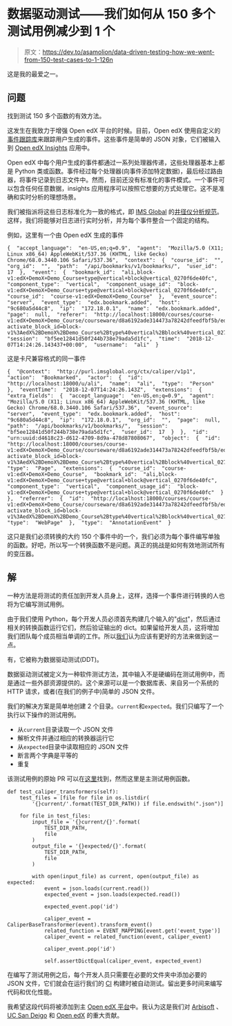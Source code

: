# 数据驱动测试——我们如何从 150 多个测试用例减少到 1 个

> 原文：<https://dev.to/asamolion/data-driven-testing-how-we-went-from-150-test-cases-to-1-126n>

这是我的最爱之一。

## 问题

找到测试 150 多个函数的有效方法。

这发生在我致力于增强 Open edX 平台的时候。目前，Open edX 使用自定义的[事件跟踪库](https://github.com/edx/event-tracking)来跟踪用户生成的事件。这些事件是简单的 JSON 对象，它们被输入到 [Open edX Insights](https://edx.readthedocs.io/projects/edx-insights/en/latest/) 应用中。

Open edX 中每个用户生成的事件都通过一系列处理器传递，这些处理器基本上都是 Python 类或函数。事件经过每个处理器(向事件添加特定数据)，最后经过路由器，将事件记录到日志文件中。然而，目前还没有标准化的事件模式。一个事件可以包含任何任意数据，insights 应用程序可以按照它想要的方式处理它。这不是准确和实时分析的理想场景。

我们被指派将这些日志标准化为一致的格式，即 [IMS Global](https://www.imsglobal.org/) 的[井径仪分析规范](https://www.imsglobal.org/sites/default/files/caliper/v1p1/caliper-spec-v1p1/caliper-spec-v1p1.html)。这样，我们将能够对日志进行实时分析，并为每个事件整合一个固定的结构。

例如，这里有一个由 Open edX
生成的事件

```
{  "accept_language":  "en-US,en;q=0.9",  "agent":  "Mozilla/5.0 (X11; Linux x86_64) AppleWebKit/537.36 (KHTML, like Gecko) Chrome/68.0.3440.106 Safari/537.36",  "context":  {  "course_id":  "",  "org_id":  "",  "path":  "/api/bookmarks/v1/bookmarks/",  "user_id":  17  },  "event":  {  "bookmark_id":  "ali,block-v1:edX+DemoX+Demo_Course+type@vertical+block@vertical_0270f6de40fc",  "component_type":  "vertical",  "component_usage_id":  "block-v1:edX+DemoX+Demo_Course+type@vertical+block@vertical_0270f6de40fc",  "course_id":  "course-v1:edX+DemoX+Demo_Course"  },  "event_source":  "server",  "event_type":  "edx.bookmark.added",  "host":  "9c680a5d44c8",  "ip":  "172.18.0.1",  "name":  "edx.bookmark.added",  "page":  null,  "referer":  "http://localhost:18000/courses/course-v1:edX+DemoX+Demo_Course/courseware/d8a6192ade314473a78242dfeedfbf5b/edx_introduction/1?activate_block_id=block-v1%3AedX%2BDemoX%2BDemo_Course%2Btype%40vertical%2Bblock%40vertical_0270f6de40fc",  "session":  "bf5ee12841d50f244b738e79ada5d1fc",  "time":  "2018-12-07T14:24:26.143437+00:00",  "username":  "ali"  } 
```

这是卡尺兼容格式的同一事件

```
{  "@context":  "http://purl.imsglobal.org/ctx/caliper/v1p1",  "action":  "Bookmarked",  "actor":  {  "id":  "http://localhost:18000/u/ali",  "name":  "ali",  "type":  "Person"  },  "eventTime":  "2018-12-07T14:24:26.143Z",  "extensions":  {  "extra_fields":  {  "accept_language":  "en-US,en;q=0.9",  "agent":  "Mozilla/5.0 (X11; Linux x86_64) AppleWebKit/537.36 (KHTML, like Gecko) Chrome/68.0.3440.106 Safari/537.36",  "event_source":  "server",  "event_type":  "edx.bookmark.added",  "host":  "9c680a5d44c8",  "ip":  "172.18.0.1",  "org_id":  "",  "page":  null,  "path":  "/api/bookmarks/v1/bookmarks/",  "session":  "bf5ee12841d50f244b738e79ada5d1fc",  "user_id":  17  }  },  "id":  "urn:uuid:d4618c23-d612-4709-8d9a-478d87808067",  "object":  {  "id":  "http://localhost:18000/courses/course-v1:edX+DemoX+Demo_Course/courseware/d8a6192ade314473a78242dfeedfbf5b/edx_introduction/1?activate_block_id=block-v1%3AedX%2BDemoX%2BDemo_Course%2Btype%40vertical%2Bblock%40vertical_0270f6de40fc",  "type":  "Page",  "extensions":  {  "course_id":  "course-v1:edX+DemoX+Demo_Course",  "bookmark_id":  "ali,block-v1:edX+DemoX+Demo_Course+type@vertical+block@vertical_0270f6de40fc",  "component_type":  "vertical",  "component_usage_id":  "block-v1:edX+DemoX+Demo_Course+type@vertical+block@vertical_0270f6de40fc"  }  },  "referrer":  {  "id":  "http://localhost:18000/courses/course-v1:edX+DemoX+Demo_Course/courseware/d8a6192ade314473a78242dfeedfbf5b/edx_introduction/1?activate_block_id=block-v1%3AedX%2BDemoX%2BDemo_Course%2Btype%40vertical%2Bblock%40vertical_0270f6de40fc",  "type":  "WebPage"  },  "type":  "AnnotationEvent"  } 
```

这只是我们必须转换的大约 150 个事件中的一个，我们必须为每个事件编写单独的函数。好吧，所以写一个转换函数不是问题。真正的挑战是如何有效地测试所有的变压器。

## 解

一种方法是将测试的责任加到开发人员身上，这样，选择一个事件进行转换的人也将为它编写测试用例。

由于我们使用 Python，每个开发人员必须首先构建几个输入的"[dict](https://docs.python.org/3/tutorial/datastructures.html#dictionaries)"，然后通过相关的转换函数运行它们，然后验证输出的 dict。如果留给开发人员，这将增加我们团队每个成员相当单调的工作。所以[我们](https://github.com/arslanhashmi)认为应该有更好的方法来做到这一点。

有，它被称为数据驱动测试(DDT)。

数据驱动测试被定义为一种软件测试方法，其中输入不是硬编码在测试用例中，而是通过一些外部资源提供的。这个来源可以是一个数据库表、来自另一个系统的 HTTP 请求，或者(在我们的例子中)简单的 JSON 文件。

我们的解决方案是简单地创建 2 个目录。`current`和`expected`。我们只编写了一个执行以下操作的测试用例。

*   从`current`目录读取一个 JSON 文件
*   解析文件并通过相应的转换器运行它
*   从`expected`目录中读取相应的 JSON 文件
*   断言两个字典是平等的
*   重复

该测试用例的原始 PR 可以在[这里](https://github.com/ucsd-ets/edx-platform/blob/1463384e9c9ca14f5acedc373fe11ede53fcf1a6/openedx/features/caliper_tracking/tests/tests.py)找到，然而这里是主测试用例函数。

```
def test_caliper_transformers(self):
    test_files = [file for file in os.listdir(
        '{}current/'.format(TEST_DIR_PATH)) if file.endswith(".json")]

    for file in test_files:
        input_file = '{}current/{}'.format(
            TEST_DIR_PATH,
            file
        )
        output_file = '{}expected/{}'.format(
            TEST_DIR_PATH,
            file
        )

        with open(input_file) as current, open(output_file) as expected:
            event = json.loads(current.read())
            expected_event = json.loads(expected.read())

            expected_event.pop('id')

            caliper_event = CaliperBaseTransformer(event).transform_event()
            related_function = EVENT_MAPPING[event.get('event_type')]
            caliper_event = related_function(event, caliper_event)

            caliper_event.pop('id')

            self.assertDictEqual(caliper_event, expected_event) 
```

在编写了测试用例之后，每个开发人员只需要在必要的文件夹中添加必要的 JSON 文件，它们就会在运行我们的 [CI](https://www.thoughtworks.com/continuous-integration) 构建时被自动测试。留出更多时间来编写代码和优化性能。

我希望这段代码将被添加到主 [Open edX 平台](https://github.com/edx/edx-platform)中。我认为这是我们对 [Arbisoft](http://arbisoft.com/) 、 [UC San Deigo](https://ucsd.edu/) 和 [Open edX](https://www.edx.org/) 的重大贡献。